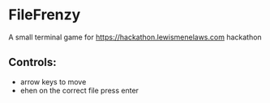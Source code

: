 # FileFrenzy
A small terminal game for https://hackathon.lewismenelaws.com hackathon

## Controls:
- arrow keys to move
- ehen on the correct file press enter
